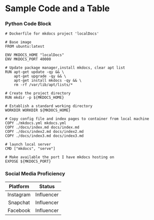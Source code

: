 # Sample Code and a Table

### Python Code Block

```
# Dockerfile for mkdocs project 'localDocs'

# Base image
FROM ubuntu:latest

ENV MKDOCS_HOME "localDocs"
ENV MKDOCS_PORT 40000

# Update package manager,install mkdocs, clear apt list
RUN apt-get update -qy && \
    apt-get upgrade -qy && \
    apt-get install mkdocs -qy && \
    rm -rf /var/lib/apt/lists/*

# Create the project directory
RUN mkdir -p ${MKDOCS_HOME}

# Establish a standard working directory
WORKDIR WORKDIR ${MKDOCS_HOME}

# Copy config file and index pages to container from local machine
COPY ./mkdocs.yml mkdocs.yml
COPY ./docs/index.md docs/index.md
COPY ./docs/index2.md docs/index2.md
COPY ./docs/index3.md docs/index3.md

# launch local server
CMD ["mkdocs", "serve"]

# Make available the port I have mkdocs hosting on
EXPOSE ${MKDOCS_PORT}
```

### Social Media Proficiency

| Platform  | Status     |       
|:---------:|:----------:|
| Instagram | Influencer |
| Snapchat  | Influencer |
| Facebook  | Influencer |
